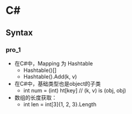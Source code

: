 # C#

## Syntax

### pro_1
- 在C#中，Mapping 为 Hashtable
    + Hashtable()[]
    + Hashtable().Add(k, v)
- 在C#中，基础类型也是object的子类 
    + int num = (int) ht[key] // (k, v) is (obj, obj)
- 数组的长度获取：
    + int len = int[3]{1, 2, 3}.Length
